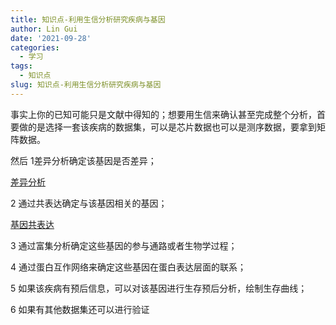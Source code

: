 ```yaml
---
title: 知识点-利用生信分析研究疾病与基因
author: Lin Gui
date: '2021-09-28'
categories:
  - 学习
tags:
  - 知识点
slug: 知识点-利用生信分析研究疾病与基因
---
```


事实上你的已知可能只是文献中得知的；想要用生信来确认甚至完成整个分析，首要做的是选择一套该疾病的数据集，可以是芯片数据也可以是测序数据，要拿到矩阵数据。

然后
1差异分析确定该基因是否差异；

[差异分析](https://blog.csdn.net/weixin_43551076/article/details/115456510)

2 通过共表达确定与该基因相关的基因；

[基因共表达](http://www.360doc.com/content/18/1008/21/17259149_793072855.shtml)

3 通过富集分析确定这些基因的参与通路或者生物学过程；

4 通过蛋白互作网络来确定这些基因在蛋白表达层面的联系；

5 如果该疾病有预后信息，可以对该基因进行生存预后分析，绘制生存曲线；

6 如果有其他数据集还可以进行验证



